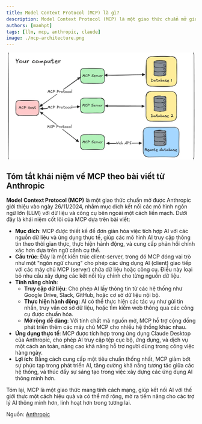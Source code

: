 ```yaml
---
title: Model Context Protocol (MCP) là gì?
description: Model Context Protocol (MCP) là một giao thức chuẩn mở giúp kết nối mô hình ngôn ngữ lớn với dữ liệu và công cụ bên ngoài một cách liền mạch. Bài viết này giải thích khái niệm cốt lõi của MCP dựa trên bài viết từ Anthropic.
authors: [manhpt]
tags: [llm, mcp, anthropic, claude]
image: ./mcp-architecture.png
---
```


![MCP Architecture](./mcp-architecture.png)

## Tóm tắt khái niệm về MCP theo bài viết từ Anthropic

**Model Context Protocol (MCP)** là một giao thức chuẩn mở được Anthropic giới thiệu vào ngày 26/11/2024, nhằm mục đích kết nối các mô hình ngôn ngữ lớn (LLM) với dữ liệu và công cụ bên ngoài một cách liền mạch. Dưới đây là khái niệm cốt lõi của MCP dựa trên bài viết:

<!-- truncate -->

- **Mục đích**: MCP được thiết kế để đơn giản hóa việc tích hợp AI với các nguồn dữ liệu và ứng dụng thực tế, giúp các mô hình AI truy cập thông tin theo thời gian thực, thực hiện hành động, và cung cấp phản hồi chính xác hơn dựa trên ngữ cảnh cụ thể.
- **Cấu trúc**: Đây là một kiến trúc client-server, trong đó MCP đóng vai trò như một "ngôn ngữ chung" cho phép các ứng dụng AI (client) giao tiếp với các máy chủ MCP (server) chứa dữ liệu hoặc công cụ. Điều này loại bỏ nhu cầu xây dựng các kết nối tùy chỉnh cho từng nguồn dữ liệu.
- **Tính năng chính**:
  - **Truy cập dữ liệu**: Cho phép AI lấy thông tin từ các hệ thống như Google Drive, Slack, GitHub, hoặc cơ sở dữ liệu nội bộ.
  - **Thực hiện hành động**: AI có thể thực hiện các tác vụ như gửi tin nhắn, truy vấn cơ sở dữ liệu, hoặc tìm kiếm web thông qua các công cụ được chuẩn hóa.
  - **Mở rộng dễ dàng**: Với tính chất mã nguồn mở, MCP hỗ trợ cộng đồng phát triển thêm các máy chủ MCP cho nhiều hệ thống khác nhau.
- **Ứng dụng thực tế**: MCP được tích hợp trong ứng dụng Claude Desktop của Anthropic, cho phép AI truy cập tệp cục bộ, ứng dụng, và dịch vụ một cách an toàn, nâng cao khả năng hỗ trợ người dùng trong công việc hàng ngày.
- **Lợi ích**: Bằng cách cung cấp một tiêu chuẩn thống nhất, MCP giảm bớt sự phức tạp trong phát triển AI, tăng cường khả năng tương tác giữa các hệ thống, và thúc đẩy sự sáng tạo trong việc xây dựng các ứng dụng AI thông minh hơn.

Tóm lại, MCP là một giao thức mang tính cách mạng, giúp kết nối AI với thế giới thực một cách hiệu quả và có thể mở rộng, mở ra tiềm năng cho các trợ lý AI thông minh hơn, linh hoạt hơn trong tương lai.

Nguồn: [Anthropic](https://www.anthropic.com/news/model-context-protocol)